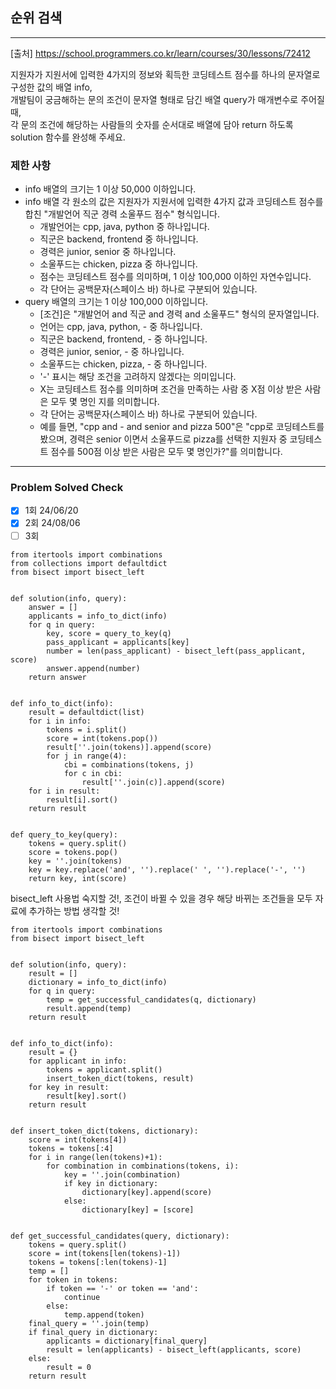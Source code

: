 ## 순위 검색

---

[출처] https://school.programmers.co.kr/learn/courses/30/lessons/72412

지원자가 지원서에 입력한 4가지의 정보와 획득한 코딩테스트 점수를 하나의 문자열로 구성한 값의 배열 info,  
개발팀이 궁금해하는 문의 조건이 문자열 형태로 담긴 배열 query가 매개변수로 주어질 때,  
각 문의 조건에 해당하는 사람들의 숫자를 순서대로 배열에 담아 return 하도록 solution 함수를 완성해 주세요.

### 제한 사항

- info 배열의 크기는 1 이상 50,000 이하입니다.
- info 배열 각 원소의 값은 지원자가 지원서에 입력한 4가지 값과 코딩테스트 점수를 합친 "개발언어 직군 경력 소울푸드 점수" 형식입니다.
  - 개발언어는 cpp, java, python 중 하나입니다.
  - 직군은 backend, frontend 중 하나입니다.
  - 경력은 junior, senior 중 하나입니다.
  - 소울푸드는 chicken, pizza 중 하나입니다.
  - 점수는 코딩테스트 점수를 의미하며, 1 이상 100,000 이하인 자연수입니다.
  - 각 단어는 공백문자(스페이스 바) 하나로 구분되어 있습니다.
- query 배열의 크기는 1 이상 100,000 이하입니다.
  - [조건]은 "개발언어 and 직군 and 경력 and 소울푸드" 형식의 문자열입니다.
  - 언어는 cpp, java, python, - 중 하나입니다.
  - 직군은 backend, frontend, - 중 하나입니다.
  - 경력은 junior, senior, - 중 하나입니다.
  - 소울푸드는 chicken, pizza, - 중 하나입니다.
  - '-' 표시는 해당 조건을 고려하지 않겠다는 의미입니다.
  - X는 코딩테스트 점수를 의미하며 조건을 만족하는 사람 중 X점 이상 받은 사람은 모두 몇 명인 지를 의미합니다.
  - 각 단어는 공백문자(스페이스 바) 하나로 구분되어 있습니다.
  - 예를 들면, "cpp and - and senior and pizza 500"은 "cpp로 코딩테스트를 봤으며, 경력은 senior 이면서 소울푸드로 pizza를 선택한 지원자 중 코딩테스트 점수를 500점 이상 받은 사람은 모두 몇 명인가?"를 의미합니다.

---
### Problem Solved Check
- [X] 1회 24/06/20 
- [X] 2회 24/08/06
- [ ] 3회

~~~
from itertools import combinations
from collections import defaultdict
from bisect import bisect_left


def solution(info, query):
    answer = []
    applicants = info_to_dict(info)
    for q in query:
        key, score = query_to_key(q)
        pass_applicant = applicants[key]
        number = len(pass_applicant) - bisect_left(pass_applicant, score)
        answer.append(number)
    return answer


def info_to_dict(info):
    result = defaultdict(list)
    for i in info:
        tokens = i.split()
        score = int(tokens.pop())
        result[''.join(tokens)].append(score)
        for j in range(4):
            cbi = combinations(tokens, j)
            for c in cbi:
                result[''.join(c)].append(score)
    for i in result:
        result[i].sort()
    return result


def query_to_key(query):
    tokens = query.split()
    score = tokens.pop()
    key = ''.join(tokens)
    key = key.replace('and', '').replace(' ', '').replace('-', '')
    return key, int(score)

~~~
bisect_left 사용법 숙지할 것!, 조건이 바뀔 수 있을 경우 해당 바뀌는 조건들을 모두 자료에 추가하는 방법 생각할 것!
~~~
from itertools import combinations
from bisect import bisect_left


def solution(info, query):
    result = []
    dictionary = info_to_dict(info)
    for q in query:
        temp = get_successful_candidates(q, dictionary)
        result.append(temp)
    return result


def info_to_dict(info):
    result = {}
    for applicant in info:
        tokens = applicant.split()
        insert_token_dict(tokens, result)
    for key in result:
        result[key].sort()
    return result


def insert_token_dict(tokens, dictionary):
    score = int(tokens[4])
    tokens = tokens[:4]
    for i in range(len(tokens)+1):
        for combination in combinations(tokens, i):
            key = ''.join(combination)
            if key in dictionary:
                dictionary[key].append(score)
            else:
                dictionary[key] = [score]


def get_successful_candidates(query, dictionary):
    tokens = query.split()
    score = int(tokens[len(tokens)-1])
    tokens = tokens[:len(tokens)-1]
    temp = []
    for token in tokens:
        if token == '-' or token == 'and':
            continue
        else:
            temp.append(token)
    final_query = ''.join(temp)
    if final_query in dictionary:
        applicants = dictionary[final_query]
        result = len(applicants) - bisect_left(applicants, score)
    else:
        result = 0
    return result
    
~~~